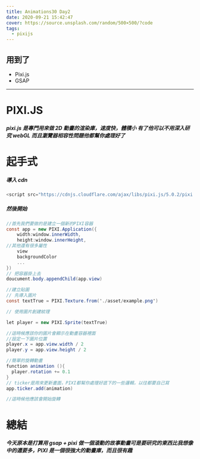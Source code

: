 ```yaml
---
title: Animations30 Day2
date: 2020-09-21 15:42:47
cover: https://source.unsplash.com/random/500×500/?code
tags:
  - pixijs
---
```

## 用到了

- Pixi.js
- GSAP

---

# PIXI.JS

##### pixi.js 是專門用來做 2D 動畫的渲染庫，速度快，體積小 有了他可以不用深入研究 webGL 而且瀏覽器相容性問題他都幫你處理好了

# 起手式

##### 導入 cdn

```cs
<script src="https://cdnjs.cloudflare.com/ajax/libs/pixi.js/5.0.2/pixi.min.js"></script>
```

##### 然後開始

```cs
//首先我們要做的是建立一個新的PIXI容器
const app = new PIXI.Application({
    width:window.innerWidth,
    height:window.innerHeight,
//其他還有很多屬性
    view
    backgroundColor
    ...
})
// 把容器掛上去
doucument.body.appendChild(app.view)

//建立貼圖
// 先導入圖片
const textTrue = PIXI.Texture.from('./asset/example.png')

// 使用圖片創建紋理

let player = new PIXI.Sprite(textTrue)

//這時候應該你的圖片會顯示在動畫容器裡面
//設定一下圖片位置
player.x = app.view.width / 2
player.y = app.view.height / 2

//簡單的旋轉動畫
function animation (){
  player.rotation += 0.1
}
// ticker是用來更新畫面，PIXI都幫你處理好底下的一些邏輯，以往都要自己寫
app.ticker.add(animation)

//這時候他應該會開始旋轉
```

# 總結

##### 今天原本是打算用 gsap + pixi 做一個滾動的故事動畫可是要研究的東西比我想像中的還要多，PIXI 是一個很強大的動畫庫，而且很有趣
